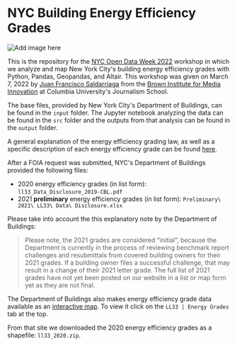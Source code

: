 # NYC Building Energy Efficiency Grades

![Add image here]()

This is the repository for the [NYC Open Data Week 2022](https://www.open-data.nyc/) workshop in which we analyze and map New York City's building energy efficiency grades with Python, Pandas, Geopandas, and Altair. This workshop was given on March 7, 2022 by [Juan Francisco Saldarriaga](https://brown.columbia.edu/portfolio/juan-francisco-saldarriaga-2/) from the [Brown Institute for Media Innovation](https://brown.columbia.edu/) at Columbia University's Journalism School.

The base files, provided by New York City's Department of Buildings, can be found in the `input` folder. The Jupyter notebook analyzing the data can be found in the `src` folder and the outputs from that analysis can be found in the `output` folder.

A general explanation of the energy efficiency grading law, as well as a specific description of each energy efficiency grade can be found [here](https://www1.nyc.gov/site/buildings/codes/benchmarking.page).

After a FOIA request was submitted, NYC's Department of Buildings provided the following files:

* 2020 energy efficiency grades (in list form): `ll33_Data_Disclosure_2019-CBL.pdf`
* 2021 **preliminary** energy efficiency grades (in list form): `Preliminary\ 2021\ LL33\ Data\ Disclosure.xlsx`

Please take into account the this explanatory note by the Department of Buildings:

> Please note, the 2021 grades are considered “initial”, because the Department is currently in the process of reviewing benchmark report challenges and resubmittals from covered building owners for their 2021 grades. If a building owner files a successful challenge, that may result in a change of their 2021 letter grade. The full list of 2021 grades have not yet been posted on our website in a list or map form yet as they are not final.

The Department of Buildings also makes energy efficiency grade data available as an [interactive map](https://www1.nyc.gov/assets/sustainablebuildings/html/LL97-n-LL33-map.html). To view it click on the `LL33 | Energy Grades` tab at the top.

From that site we downloaded the 2020 energy efficiency grades as a shapefile: `ll33_2020.zip`.